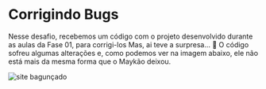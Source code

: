 # Corrigindo Bugs


Nesse desafio, recebemos um código com o projeto desenvolvido durante as aulas da Fase 01, para corrigi-los
Mas, ai teve a surpresa...  👀
O código sofreu algumas alterações e, como podemos ver na imagem abaixo, ele não está mais da mesma forma que o Maykão deixou. 


![site bagunçado](https://efficient-sloth-d85.notion.site/image/https%3A%2F%2Fs3-us-west-2.amazonaws.com%2Fsecure.notion-static.com%2Fa29a32b1-069e-4e79-af05-d69f772bccb5%2FUntitled.png?id=8f89f434-cf5e-47a9-8612-c55e35452cfd&table=block&spaceId=08f749ff-d06d-49a8-a488-9846e081b224&width=2000&userId=&cache=v2)
 
